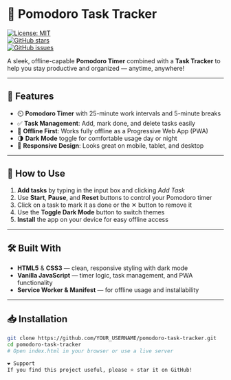 # 🍅 Pomodoro Task Tracker

[![License: MIT](https://img.shields.io/badge/License-MIT-green.svg)](LICENSE)  
[![GitHub stars](https://img.shields.io/github/stars/Menza008/pomodoro-task-tracker?style=social)](https://github.com/YOUR_USERNAME/pomodoro-task-tracker/stargazers)  
[![GitHub issues](https://img.shields.io/github/issues/Menza008pomodoro-task-tracker)](https://github.com/YOUR_USERNAME/pomodoro-task-tracker/issues)  

A sleek, offline-capable **Pomodoro Timer** combined with a **Task Tracker** to help you stay productive and organized — anytime, anywhere!

---

## 🚀 Features

- ⏲️ **Pomodoro Timer** with 25-minute work intervals and 5-minute breaks  
- ✅ **Task Management**: Add, mark done, and delete tasks easily  
- 📶 **Offline First**: Works fully offline as a Progressive Web App (PWA)  
- 🌗 **Dark Mode** toggle for comfortable usage day or night  
- 📱 **Responsive Design**: Looks great on mobile, tablet, and desktop  

---

## 🎯 How to Use

1. **Add tasks** by typing in the input box and clicking *Add Task*  
2. Use **Start**, **Pause**, and **Reset** buttons to control your Pomodoro timer  
3. Click on a task to mark it as done or the ✕ button to remove it  
4. Use the **Toggle Dark Mode** button to switch themes  
5. **Install** the app on your device for easy offline access  

---

## 🛠️ Built With

- **HTML5** & **CSS3** — clean, responsive styling with dark mode  
- **Vanilla JavaScript** — timer logic, task management, and PWA functionality  
- **Service Worker & Manifest** — for offline usage and installability  

---

## 📥 Installation

```bash
git clone https://github.com/YOUR_USERNAME/pomodoro-task-tracker.git
cd pomodoro-task-tracker
# Open index.html in your browser or use a live server

❤️ Support
If you find this project useful, please ⭐ star it on GitHub!
